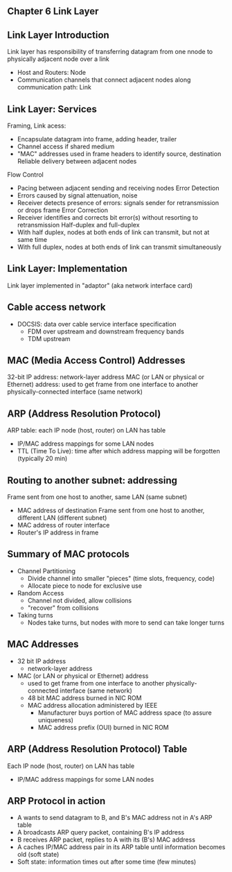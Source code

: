 ## Chapter 6 Link Layer

## Link Layer Introduction
Link layer has responsibility of transferring datagram from one nnode to physically adjacent node over a link
- Host and Routers: Node
- Communication channels that connect adjacent nodes along communication path: Link

## Link Layer: Services
Framing, Link acess:
- Encapsulate datagram into frame, adding header, trailer
- Channel access if shared medium
- "MAC" addresses used in frame headers to identify source, destination
Reliable delivery between adjacent nodes

Flow Control
- Pacing between adjacent sending and receiving nodes
Error Detection
- Errors caused by signal attenuation, noise
- Receiver detects presence of errors: signals sender for retransmission or drops frame
Error Correction
- Receiver identifies and corrects bit error(s) without resorting to retransmission
Half-duplex and full-duplex
- With half duplex, nodes at both ends of link can transmit, but not at same time
- With full duplex, nodes at both ends of link can transmit simultaneously

## Link Layer: Implementation
Link layer implemented in "adaptor" (aka network interface card)

## Cable access network
- DOCSIS: data over cable service interface specification
    - FDM over upstream and downstream frequency bands
    - TDM upstream

## MAC (Media Access Control) Addresses
32-bit IP address: network-layer address
MAC (or LAN or physical or Ethernet) address: used to get frame from one interface to another physically-connected interface (same network)

## ARP (Address Resolution Protocol)
ARP table: each IP node (host, router) on LAN has table
- IP/MAC address mappings for some LAN nodes
- TTL (Time To Live): time after which address mapping will be forgotten (typically 20 min)

## Routing to another subnet: addressing
Frame sent from one host to another, same LAN (same subnet)
- MAC address of destination
Frame sent from one host to another, different LAN (different subnet)
- MAC address of router interface
- Router's IP address in frame

## Summary of MAC protocols
- Channel Partitioning
    - Divide channel into smaller "pieces" (time slots, frequency, code)
    - Allocate piece to node for exclusive use
- Random Access
    - Channel not divided, allow collisions
    - "recover" from collisions
- Taking turns
    - Nodes take turns, but nodes with more to send can take longer turns

## MAC Addresses
- 32 bit IP address
    - network-layer address
- MAC (or LAN or physical or Ethernet) address
    - used to get frame from one interface to another physically-connected interface (same network)
    - 48 bit MAC address burned in NIC ROM
    - MAC address allocation administered by IEEE
        - Manufacturer buys portion of MAC address space (to assure uniqueness)
        - MAC address prefix (OUI) burned in NIC ROM

## ARP (Address Resolution Protocol) Table
Each IP node (host, router) on LAN has table
- IP/MAC address mappings for some LAN nodes

## ARP Protocol in action
- A wants to send datagram to B, and B's MAC address not in A's ARP table
- A broadcasts ARP query packet, containing B's IP address
- B receives ARP packet, replies to A with its (B's) MAC address
- A caches IP/MAC address pair in its ARP table until information becomes old (soft state)
- Soft state: information times out after some time (few minutes)
